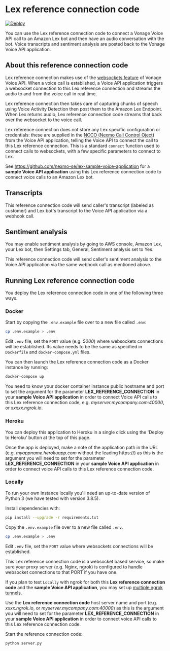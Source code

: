 # Lex reference connection code

[![Deploy](https://www.herokucdn.com/deploy/button.svg)](https://heroku.com/deploy?template=https://github.com/nexmo-se/lex-reference-connection)

You can use the Lex reference connection code to connect a Vonage Voice API call to an Amazon Lex bot and then have an audio conversation with the bot. Voice transcripts and sentiment analysis are posted back to the Vonage Voice API application.

## About this reference connection code

Lex reference connection makes use of the [websockets feature](https://docs.nexmo.com/voice/voice-api/websockets) of Vonage Voice API. When a voice call is established, a Voice API application triggers a websocket connection to this Lex reference connection and streams the audio to and from the voice call in real time.

Lex reference connection then takes care of capturing chunks of speech using Voice Activity Detection then post them to the Amazon Lex Endpoint. When Lex returns audio, Lex reference connection code streams that back over the websocket to the voice call.

Lex reference connection does not store any Lex specific configuration or credentials: these are supplied in the [NCCO (Nexmo Call Control Oject)](https://developer.nexmo.com/voice/voice-api/ncco-reference#websocket-endpoint) from the Voice API application, telling the Voice API to connect the call to this Lex reference connection. This is a standard `connect` function used to connect calls to websockets, with a few specific parameters to connect to Lex.

See https://github.com/nexmo-se/lex-sample-voice-application for a **sample Voice API application** using this Lex reference connection code to connect voice calls to an Amazon Lex bot.

## Transcripts

This reference connection code will send caller's transcript (labeled as customer) and Lex bot's transcript to the Voice API application via a webhook call.

## Sentiment analysis

You may enable sentiment analysis by going to AWS console, Amazon Lex, your Lex bot, then Settings tab, General, Sentiment analysis set to Yes.

This reference connection code will send caller's sentiment analysis to the Voice API application via the same webhook call as mentioned above.

## Running Lex reference connection code

You deploy the Lex reference connection code in one of the following three ways.

### Docker

Start by copying the `.env.example` file over to a new file called `.env`:

```bash
cp .env.example > .env
```

Edit `.env` file, set the `PORT` value (e.g. *5000*) where websockets connections will be established.
Its value needs to be the same as specified in `Dockerfile` and `docker-compose.yml` files.

You can then launch the Lex reference connection code as a Docker instance by running:

```bash
docker-compose up
```

You need to know your docker container instance public hostname and port to set the argument for the parameter **LEX_REFERENCE_CONNECTION** in your **sample Voice API application** in order to connect Voice API calls to this Lex reference connection code, e.g. *myserver.mycompany.com:40000*, or *xxxxx.ngrok.io*.

### Heroku

You can deploy this application to Heroku in a single click using the 'Deploy to Heroku' button at the top of this page.

Once the app is deployed, make a note of the application path in the URL (e.g. *myappname.herokuapp.com* without the leading https://) as this is the argument you will need to set for the parameter **LEX_REFERENCE_CONNECTION** in your **sample Voice API application** in order to connect voice API calls to this Lex reference connection code.

### Locally

To run your own instance locally you'll need an up-to-date version of Python 3 (we have tested with version 3.8.5).

Install dependencies with:

```bash
pip install --upgrade -r requirements.txt
```

Copy the `.env.example` file over to a new file called `.env`.

```bash
cp .env.example > .env
```
Edit `.env` file, set the `PORT` value where websockets connections will be established.

This Lex reference connection code is a websocket based service, so make sure your proxy server (e.g. Nginx, ngrok) is configured to handle websocket connections to that PORT if you have one.

If you plan to test `Locally` with ngrok for both this **Lex reference connection code** and the **sample Voice API application**, you may set up [multiple ngrok tunnels](https://ngrok.com/docs#multiple-tunnels).

Use the **Lex reference connection code** host server name and port (e.g. *xxxx.ngrok.io*, or *myserver.mycompany.com:40000*) as this is the argument you will need to set for the parameter **LEX_REFERENCE_CONNECTION** in your **sample Voice API application** in order to connect voice API calls to this Lex reference connection code.

Start the reference connection code:

```bash
python server.py
```